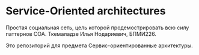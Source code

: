# Service-Oriented architectures

Простая социальная сеть, цель которой продемострировать всю силу паттернов СОА. Ткемаладзе Илья Нодариевич, БПМИ226.

Это репозиторий для предмета Сервис-ориентированные архитектуры.

